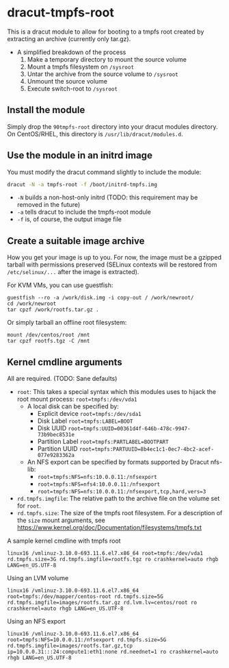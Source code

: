 dracut-tmpfs-root
=================

This is a dracut module to allow for booting to a tmpfs root created by extracting an archive (currently only tar.gz).

* A simplified breakdown of the process
  1. Make a temporary directory to mount the source volume
  2. Mount a tmpfs filesystem on `/sysroot`
  3. Untar the archive from the source volume to `/sysroot`
  4. Unmount the source volume
  5. Execute switch-root to `/sysroot`

Install the module
------------------
Simply drop the `90tmpfs-root` directory into your dracut modules directory. On CentOS/RHEL, this directory is `/usr/lib/dracut/modules.d`.

Use the module in an initrd image
--------------------------
You must modify the dracut command slightly to include the module:
```bash
dracut -N -a tmpfs-root -f /boot/initrd-tmpfs.img
```
- `-N` builds a non-host-only initrd (TODO: this requirement may be removed in the future)
- `-a` tells dracut to include the tmpfs-root module
- `-f` is, of course, the output image file

Create a suitable image archive
-------------------------------

How you get your image is up to you. For now, the image must be a gzipped tarball with permissions preserved (SELinux contexts will be restored from `/etc/selinux/...` after the image is extracted).

For KVM VMs, you can use guestfish:
```shell
guestfish --ro -a /work/disk.img -i copy-out / /work/newroot/
cd /work/newroot
tar cpzf /work/rootfs.tar.gz .
```

Or simply tarball an offline root filesystem:
```shell
mount /dev/centos/root /mnt
tar cpzf rootfs.tgz -C /mnt
```

Kernel cmdline arguments
------------------------
All are required. (TODO: Sane defaults)
- `root`: This takes a special syntax which this modules uses to hijack the root mount process: `root=tmpfs:/dev/vda1`
  - A local disk can be specified by:
    - Explicit device `root=tmpfs:/dev/sda1`
    - Disk Label `root=tmpfs:LABEL=BOOT`
    - Disk UUID `root=tmpfs:UUID=00361d4f-646b-478c-9947-73b9bec8531e`
    - Partition Label `root=tmpfs:PARTLABEL=BOOTPART`
    - Partition UUID `root=tmpfs:PARTUUID=8b4ec1c1-0ec7-4bc2-acef-077e9283362a`
  - An NFS export can be specified by formats supported by Dracut nfs-lib:
    - `root=tmpfs:NFS=nfs:10.0.0.11:/nfsexport`
    - `root=tmpfs:NFS=nfs4:10.0.0.11:/nfsexport`
    - `root=tmpfs:NFS=nfs:10.0.0.11:/nfsexport,tcp,hard,vers=3`
- `rd.tmpfs.imgfile`: The relative path to the archive file on the volume set for `root`.
- `rd.tmpfs.size`: The size of the tmpfs root filesystem. For a description of the `size` mount arguments, see https://www.kernel.org/doc/Documentation/filesystems/tmpfs.txt

A sample kernel cmdline with tmpfs root
```shell
linux16 /vmlinuz-3.10.0-693.11.6.el7.x86_64 root=tmpfs:/dev/vda1 rd.tmpfs.size=3G rd.tmpfs.imgfile=rootfs.tgz ro crashkernel=auto rhgb LANG=en_US.UTF-8
```
Using an LVM volume
```shell
linux16 /vmlinuz-3.10.0-693.11.6.el7.x86_64 root=tmpfs:/dev/mapper/centos-root rd.tmpfs.size=5G rd.tmpfs.imgfile=images/rootfs.tar.gz rd.lvm.lv=centos/root ro crashkernel=auto rhgb LANG=en_US.UTF-8
```
Using an NFS export
```shell
linux16 /vmlinuz-3.10.0-693.11.6.el7.x86_64 root=tmpfs:NFS=10.0.0.11:/nfsexport rd.tmpfs.size=5G rd.tmpfs.imgfile=images/rootfs.tar.gz,tcp ip=10.0.0.31:::24:compute1:eth1:none rd.neednet=1 ro crashkernel=auto rhgb LANG=en_US.UTF-8
```
